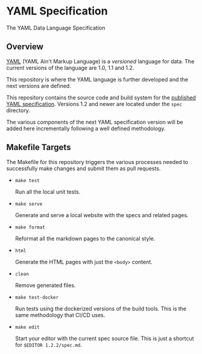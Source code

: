 YAML Specification
==================

The YAML Data Language Specification

## Overview

[YAML](https://en.wikipedia.org/wiki/YAML) (YAML Ain't Markup Language) is a
_versioned_ language for data.
The current versions of the language are 1.0, 1.1 and 1.2.

This repository is where the YAML language is further developed and the next
versions are defined.

This repository contains the source code and build system for the [published
YAML specification](https://yaml.org/).
Versions 1.2 and newer are located under the `spec` directory.

The various components of the next YAML specification version will be added
here incrementally following a well defined methodology.

## Makefile Targets

The Makefile for this repository triggers the various processes needed to
successfully make changes and submit them as pull requests.

* `make test`

  Run all the local unit tests.

* `make serve`

  Generate and serve a local website with the specs and related pages.

* `make format`

  Reformat all the markdown pages to the canonical style.

* `html`

  Generate the HTML pages with just the `<body>` content.

* `clean`

  Remove generated files.

* `make test-docker`

  Run tests using the dockerized versions of the build tools.
  This is the same methodology that CI/CD uses.

* `make edit`

  Start your editor with the current spec source file.
  This is just a shortcut for `$EDITOR 1.2.2/spec.md`.
